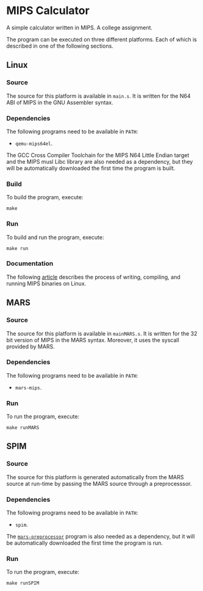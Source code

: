 # MIPS Calculator

A simple calculator written in MIPS. A college assignment.

The program can be executed on three different platforms. Each of which is
described in one of the following sections.

## Linux

### Source

The source for this platform is available in `main.s`. It is written for
the N64 ABI of MIPS in the GNU Assembler syntax.

### Dependencies

The following programs need to be available in `PATH`:

- `qemu-mips64el`.

The GCC Cross Compiler Toolchain for the MIPS N64 Little Endian target
and the MIPS musl Libc library are also needed as a dependency, but they
will be automatically downloaded the first time the program is built.

### Build

To build the program, execute:

```
make
```

### Run

To build and run the program, execute:

```
make run
```

### Documentation

The following [article][article] describes the process of writing, compiling,
and running MIPS binaries on Linux.

## MARS

### Source

The source for this platform is available in `mainMARS.s`. It is written
for the 32 bit version of MIPS in the MARS syntax. Moreover, it uses the
syscall provided by MARS.

### Dependencies

The following programs need to be available in `PATH`:

- `mars-mips`.

### Run

To run the program, execute:

```
make runMARS
```

## SPIM

### Source

The source for this platform is generated automatically from the MARS
source at run-time by passing the MARS source through a preprocesssor.

### Dependencies

The following programs need to be available in `PATH`:

- `spim`.

The [`mars-preprocessor`][marsPreprocessor] program is also needed as
a dependency, but it will be automatically downloaded the first time
the program is run.

### Run

To run the program, execute:

```
make runSPIM
```

[article]: https://dev.to/omaremaradev/guide-to-writing-compiling-and-running-mips-binaries-on-linux-55n1
[marsPreprocessor]: https://github.com/OmarEmaraDev/mars-preprocessor
